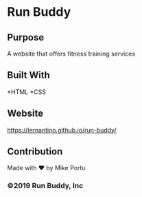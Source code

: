 # Run Buddy

## Purpose
A website that offers fitness training services

## Built With
*HTML
*CSS

## Website
https://lernantino.github.io/run-buddy/

## Contribution 
Made with ❤️ by Mike Portu

### ©️2019 Run Buddy, Inc 
